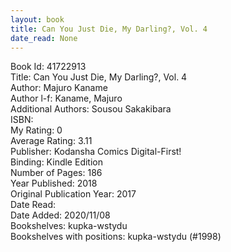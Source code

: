```yaml
---
layout: book
title: Can You Just Die, My Darling?, Vol. 4
date_read: None
---
```


Book Id: 41722913<br />
Title: Can You Just Die, My Darling?, Vol. 4<br />
Author: Majuro Kaname<br />
Author l-f: Kaname, Majuro<br />
Additional Authors: Sousou Sakakibara<br />
ISBN: <br />
My Rating: 0<br />
Average Rating: 3.11<br />
Publisher: Kodansha Comics Digital-First!<br />
Binding: Kindle Edition<br />
Number of Pages: 186<br />
Year Published: 2018<br />
Original Publication Year: 2017<br />
Date Read: <br />
Date Added: 2020/11/08<br />
Bookshelves: kupka-wstydu<br />
Bookshelves with positions: kupka-wstydu (#1998)<br />

